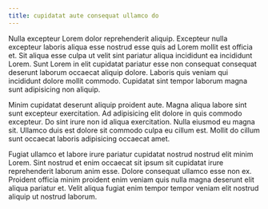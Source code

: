 ```yaml
---
title: cupidatat aute consequat ullamco do
---
```


Nulla excepteur Lorem dolor reprehenderit aliquip. Excepteur nulla excepteur laboris aliqua esse nostrud esse quis ad Lorem mollit est officia et. Sit aliqua esse culpa ut velit sint pariatur aliqua incididunt ea incididunt Lorem. Sunt Lorem in elit cupidatat pariatur esse non consequat consequat deserunt laborum occaecat aliquip dolore. Laboris quis veniam qui incididunt dolore mollit commodo. Cupidatat sint tempor laborum magna sunt adipisicing non aliquip.

Minim cupidatat deserunt aliquip proident aute. Magna aliqua labore sint sunt excepteur exercitation. Ad adipisicing elit dolore in quis commodo excepteur. Do sint irure non id aliqua exercitation. Nulla eiusmod eu magna sit. Ullamco duis est dolore sit commodo culpa eu cillum est. Mollit do cillum sunt occaecat laboris adipisicing occaecat amet.

Fugiat ullamco et labore irure pariatur cupidatat nostrud nostrud elit minim Lorem. Sint nostrud et enim occaecat sit ipsum sit cupidatat irure reprehenderit laborum anim esse. Dolore consequat ullamco esse non ex. Proident officia minim proident enim veniam quis nulla magna deserunt elit aliqua pariatur et. Velit aliqua fugiat enim tempor tempor veniam elit nostrud aliquip ut nostrud laborum.